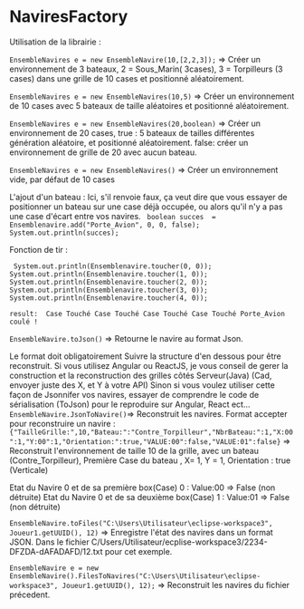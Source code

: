 # NaviresFactory


Utilisation de la librairie :


`EnsembleNavires e = new EnsembleNavire(10,[2,2,3]);` => Créer un environnement de 3 bateaux, 2 = Sous_Marin( 3cases), 3 = Torpilleurs (3 cases) dans une grille de 10 cases  et positionné aléatoirement.

`EnsembleNavires e = new EnsembleNavires(10,5)` => Créer un environnement  de 10 cases avec 5 bateaux de taille aléatoires et positionné aléatoirement.

`EnsembleNavires e = new EnsembleNavires(20,boolean)` => Créer un environnement de 20 cases, true : 5 bateaux de tailles différentes génération aléatoire, et positionné aléatoirement.
false: créer un environnement de grille de 20 avec aucun bateau.

`EnsembleNavires e = new EnsembleNavires()` => Créer un environnement vide, par défaut de 10 cases

L'ajout d'un bateau : Ici, s'il renvoie faux, ça veut dire que vous essayer de positionner un bateau sur une case déjà occupée, ou alors qu'il n'y a pas une case d'écart entre vos navires.
`
boolean succes  = Ensemblenavire.add("Porte_Avion", 0, 0, false);
		System.out.println(succes);`
		
		
Fonction de tir : 

   ` System.out.println(Ensemblenavire.toucher(0, 0));
		System.out.println(Ensemblenavire.toucher(1, 0));
		System.out.println(Ensemblenavire.toucher(2, 0));
		System.out.println(Ensemblenavire.toucher(3, 0));
		System.out.println(Ensemblenavire.toucher(4, 0));`
    
`result: 
Case Touché
Case Touché
Case Touché
Case Touché
Porte_Avion coulé !
`


`EnsembleNavire.toJson()` => Retourne le navire au format Json.

Le format doit obligatoirement Suivre la structure d'en dessous pour être reconstruit.
Si vous utilisez Angular ou ReactJS, je vous conseil de gerer la construction et la reconstruction des grilles côtés Serveur(Java) (Cad, envoyer juste des X, et Y à votre API)
Sinon si vous voulez utiliser cette façon de Jsonnifer vos navires, essayer de comprendre le code de sérialisation (ToJson) pour le reproduire sur Angular, React ect...
`EnsembleNavire.JsonToNavire()`=> Reconstruit les navires.
Format accepter pour reconstruire un navire : 
`{"TailleGrille:",10,"Bateau:":"Contre_Torpilleur","NbrBateau:":1,"X:00":1,"Y:00":1,"Orientation:":true,"VALUE:00":false,"VALUE:01":false}`
=> Reconstruit l'environnement de taille 10 de la grille, avec un bateau (Contre_Torpilleur), Première Case du bateau , X= 1, Y = 1, Orientation : true (Verticale)

Etat du Navire 0 et de sa première box(Case) 0 : Value:00 => False (non détruite)
Etat du Navire 0 et de sa deuxième box(Case) 1 :  Value:01 => False (non détruite)



`EnsembleNavire.toFiles("C:\Users\Utilisateur\eclipse-workspace3", Joueur1.getUUID(), 12)` => Enregistre l'état des navires dans un format JSON. 
Dans le fichier C/Users/Utilisateur/ecplise-workspace3/2234-DFZDA-dAFADAFD/12.txt pour cet exemple.

`EnsembleNavire e = new EnsembleNavire().FilesToNavires("C:\Users\Utilisateur\eclipse-workspace3", Joueur1.getUUID(), 12);` => Reconstruit les navires du fichier précedent.




    
